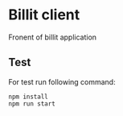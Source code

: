 # Billit client
Fronent of billit application

## Test
For test run following command:

    npm install
    npm run start
